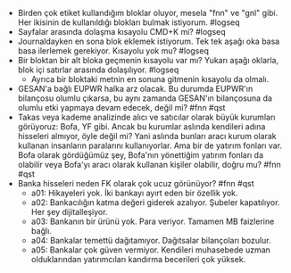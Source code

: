- Birden çok etiket kullandığım bloklar oluyor, mesela "fnn" ve "gnl" gibi. Her ikisinin de kullanıldığı blokları bulmak istiyorum. #logseq
- Sayfalar arasında dolaşma kısayolu CMD+K mi? #logseq
- Journaldayken en sona blok eklemek istiyorum. Tek tek aşağı oka basa basa ilerlemek gerekiyor. Kısayolu yok mu? #logseq
- Bir bloktan bir alt bloka geçmenin kısayolu var mı? Yukarı aşağı oklarla, blok içi satırlar arasında dolaşılıyor. #logseq
	- Ayrıca bir bloktaki metnin en sonuna gitmenin kısayolu da olmalı.
- GESAN'a bağlı EUPWR halka arz olacak. Bu durumda EUPWR'ın bilançosu olumlu çıkarsa, bu aynı zamanda GESAN'ın bilançosuna da olumlu etki yapmaya devam edecek, değil mi? #fnn #qst
- Takas veya kademe analizinde alıcı ve satıcılar olarak büyük kurumları görüyoruz: Bofa, YF gibi. Ancak bu kurumlar aslında kendileri adına hisseleri almıyor, öyle değil mi? Yani aslında bunları aracı kurum olarak kullanan insanların paralarını kullanıyorlar. Ama bir de yatırım fonları var. Bofa olarak gördüğümüz şey, Bofa'nın yönettiğim yatırım fonları da olabilir veya Bofa'yı aracı olarak kullanan kişiler olabilir, doğru mu? #fnn #qst
- Banka hisseleri neden FK olarak çok ucuz görünüyor? #fnn #qst
	- a01: Hikayeleri yok. İki bankayı ayırt eden bir özellik yok.
	- a02: Bankacılığın katma değeri giderek azalıyor. Şubeler kapatılıyor. Her şey dijitalleşiyor.
	- a03: Bankanın bir ürünü yok. Para veriyor. Tamamen MB faizlerine bağlı.
	- a04: Bankalar temettü dağıtamıyor. Dağıtsalar bilançoları bozulur.
	- a05: Bankalar çok güven vermiyor. Kendileri muhasebede uzman olduklarından yatırımcıları kandırma becerileri çok yüksek.